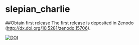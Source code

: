 # slepian_charlie

##Obtain first release
The first release is deposited in Zenodo (http://dx.doi.org/10.5281/zenodo.15706).

[![DOI](https://zenodo.org/badge/7664/csdms-contrib/slepian_charlie.svg)](http://dx.doi.org/10.5281/zenodo.15706)
